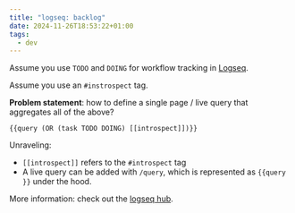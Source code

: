 ```yaml
---
title: "logseq: backlog"
date: 2024-11-26T18:53:22+01:00
tags:
  - dev
---
```


Assume you use `TODO` and `DOING` for workflow tracking in
[Logseq](https://logseq.com/).

Assume you use an `#instrospect` tag.

**Problem statement**: how to define a single page / live query that aggregates
all of the above?

<!--more-->

```logseq
{{query (OR (task TODO DOING) [[introspect]])}}
```

Unraveling:

- `[[introspect]]` refers to the `#introspect` tag
- A live query can be added with `/query`, which is represented as `{{query }}`
  under the hood.

More information: check out the [logseq
hub](https://hub.logseq.com/features/av5LyiLi5xS7EFQXy4h4K8/getting-started-with-advanced-queries/8xwSRJNVKFJhGSvJUxs5B2).
